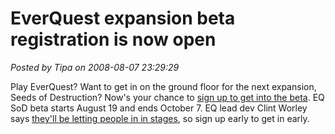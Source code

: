 # EverQuest expansion beta registration is now open

*Posted by Tipa on 2008-08-07 23:29:29*

Play EverQuest? Want to get in on the ground floor for the next expansion, Seeds of Destruction? Now's your chance to [sign up to get into the beta](https://account.station.sony.com//authenticated/beta/betaRegistration!input.action?betaId=1). EQ SoD beta starts August 19 and ends October 7. EQ lead dev Clint Worley says [they'll be letting people in in stages](http://eqdev.wordpress.com/2008/08/08/beta-registration-is-now-live/), so sign up early to get in early.

